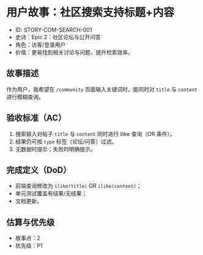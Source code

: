 # 用户故事：社区搜索支持标题+内容

- ID: STORY-COM-SEARCH-001
- 史诗：Epic 2：社区论坛与公开问答
- 角色：访客/登录用户
- 价值：更易找到相关讨论与问题，提升检索效率。

## 故事描述

作为用户，我希望在 `/community` 页面输入关键词时，能同时对 `title` 与 `content` 进行模糊查询。

## 验收标准（AC）

1. 搜索输入对帖子 `title` 与 `content` 同时进行 ilike 查询（OR 条件）。
2. 结果仍可按 `type` 标签（论坛/问答）过滤。
3. 无数据时提示；失败时明确提示。

## 完成定义（DoD）

- 前端查询修改为 `ilike(title)` OR `ilike(content)`；
- 单元测试覆盖有结果/无结果；
- 文档更新。

## 估算与优先级

- 故事点：2
- 优先级：P1
